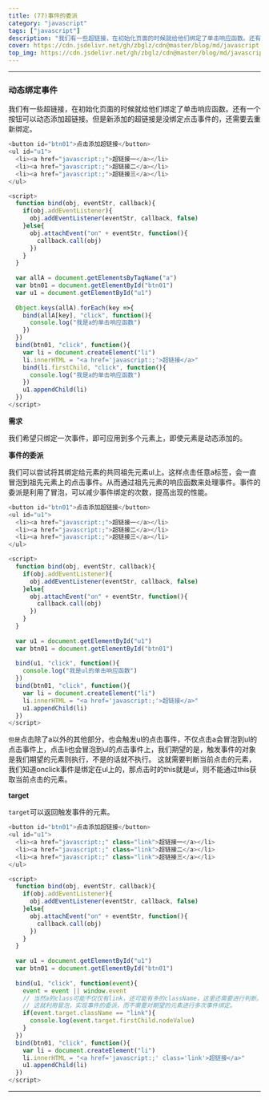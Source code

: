 ```yaml
---
title: (77)事件的委派
category: "javascript"
tags: ["javascript"]
description: "我们有一些超链接，在初始化页面的时候就给他们绑定了单击响应函数。还有一个按钮可以动态添加超链接。但是新添加的超链接是没绑定点击事件的，还需要去重新绑定。"
cover: https://cdn.jsdelivr.net/gh/zbglz/cdn@master/blog/md/javascript.svg
top_img: https://cdn.jsdelivr.net/gh/zbglz/cdn@master/blog/md/javascript.svg
---
```


***

### 动态绑定事件

我们有一些超链接，在初始化页面的时候就给他们绑定了单击响应函数。还有一个按钮可以动态添加超链接。但是新添加的超链接是没绑定点击事件的，还需要去重新绑定。


```js js
<button id="btn01">点击添加超链接</button>
<ul id="u1">
  <li><a href="javascript:;">超链接一</a></li>
  <li><a href="javascript:;">超链接二</a></li>
  <li><a href="javascript:;">超链接三</a></li>
</ul>

<script>
  function bind(obj, eventStr, callback){
    if(obj.addEventListener){
      obj.addEventListener(eventStr, callback, false)
    }else{
      obj.attachEvent("on" + eventStr, function(){
        callback.call(obj)
      })
    }
  }
  
  var allA = document.getElementsByTagName("a")
  var btn01 = document.getElementById("btn01")
  var u1 = document.getElementById("u1")
  
  Object.keys(allA).forEach(key =>{
    bind(allA[key], "click", function(){
      console.log("我是a的单击响应函数")
    })
  })
  bind(btn01, "click", function(){
    var li = document.createElement("li")
    li.innerHTML = "<a href='javascript:;'>超链接</a>"
    bind(li.firstChild, "click", function(){
      console.log("我是a的单击响应函数")
    })
    u1.appendChild(li)
  })
</script>
```


**需求**

我们希望只绑定一次事件，即可应用到多个元素上，即使元素是动态添加的。

**事件的委派**

我们可以尝试将其绑定给元素的共同祖先元素ul上。这样点击任意a标签，会一直冒泡到祖先元素上的点击事件。从而通过祖先元素的响应函数来处理事件。事件的委派是利用了冒泡，可以减少事件绑定的次数，提高出现的性能。


```js js
<button id="btn01">点击添加超链接</button>
<ul id="u1">
  <li><a href="javascript:;">超链接一</a></li>
  <li><a href="javascript:;">超链接二</a></li>
  <li><a href="javascript:;">超链接三</a></li>
</ul>

<script>
  function bind(obj, eventStr, callback){
    if(obj.addEventListener){
      obj.addEventListener(eventStr, callback, false)
    }else{
      obj.attachEvent("on" + eventStr, function(){
        callback.call(obj)
      })
    }
  }
  
  var u1 = document.getElementById("u1")
  var btn01 = document.getElementById("btn01")
  
  bind(u1, "click", function(){
    console.log("我是ul的单击响应函数")
  })
  bind(btn01, "click", function(){
    var li = document.createElement("li")
    li.innerHTML = "<a href='javascript:;'>超链接</a>"
    u1.appendChild(li)
  })
</script>
```


`但是`点击除了a以外的其他部分，也会触发ul的点击事件，不仅点击a会冒泡到ul的点击事件上，点击li也会冒泡到ul的点击事件上，我们期望的是，触发事件的对象是我们期望的元素则执行，不是的话就不执行。
这就需要判断当前点击的元素，我们知道onclick事件是绑定在ul上的，那点击时的this就是ul，则不能通过this获取当前点击的元素。


**target**


`target`可以返回触发事件的元素。


```js js
<button id="btn01">点击添加超链接</button>
<ul id="u1">
  <li><a href="javascript:;" class="link">超链接一</a></li>
  <li><a href="javascript:;" class="link">超链接二</a></li>
  <li><a href="javascript:;" class="link">超链接三</a></li>
</ul>

<script>
  function bind(obj, eventStr, callback){
    if(obj.addEventListener){
      obj.addEventListener(eventStr, callback, false)
    }else{
      obj.attachEvent("on" + eventStr, function(){
        callback.call(obj)
      })
    }
  }
  
  var u1 = document.getElementById("u1")
  var btn01 = document.getElementById("btn01")
  
  bind(u1, "click", function(event){
    event = event || window.event
    // 当然a的class可能不仅仅有link，还可能有多的className，这里还需要进行判断。
    // 这就利用冒泡，实现事件的委派，而不需要对期望的元素进行多次事件绑定。
    if(event.target.className == "link"){
      console.log(event.target.firstChild.nodeValue)
    }
  })
  bind(btn01, "click", function(){
    var li = document.createElement("li")
    li.innerHTML = "<a href='javascript:;' class='link'>超链接</a>"
    u1.appendChild(li)
  })
</script>
```


***